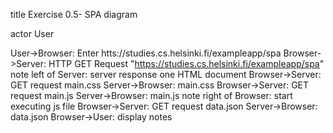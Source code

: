 title Exercise 0.5- SPA diagram

actor User

User->Browser: Enter htts://studies.cs.helsinki.fi/exampleapp/spa
Browser->Server: HTTP GET Request "https://studies.cs.helsinki.fi/exampleapp/spa"
note left of Server: server response one HTML document
Browser->Server: GET request main.css
Server->Browser: main.css
Browser->Server: GET request main.js
Server->Browser: main.js
note right of Browser: start executing js file
Browser->Server: GET request data.json
Server->Browser: data.json
Browser->User: display notes
